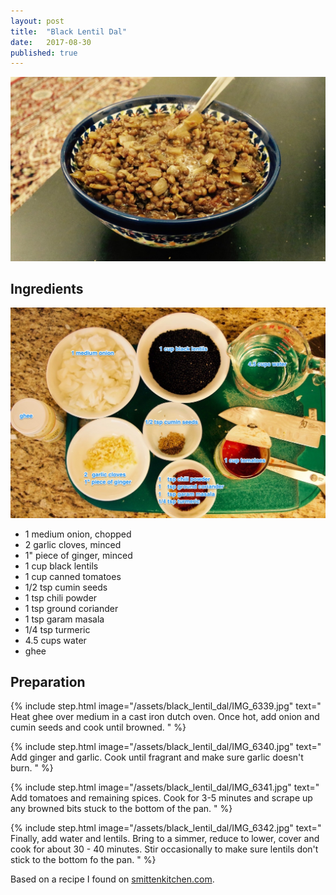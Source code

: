 ```yaml
---
layout: post
title:  "Black Lentil Dal"
date:   2017-08-30
published: true
---
```


![Black Lentil Dal](/assets/black_lentil_dal/black_lentil_dal.jpg)


## Ingredients

![Ingredients](/assets/black_lentil_dal/black_lentil_dal_ingredients.jpg)

* 1 medium onion, chopped
* 2 garlic cloves, minced
* 1" piece of ginger, minced
* 1 cup black lentils
* 1 cup canned tomatoes
* 1/2 tsp cumin seeds
* 1 tsp chili powder
* 1 tsp ground coriander
* 1 tsp garam masala
* 1/4 tsp turmeric
* 4.5 cups water
* ghee

## Preparation
{% include step.html image="/assets/black_lentil_dal/IMG_6339.jpg" text="
Heat ghee over medium in a cast iron dutch oven. Once hot, add onion and cumin seeds and cook until browned.
" %}

{% include step.html image="/assets/black_lentil_dal/IMG_6340.jpg" text="
Add ginger and garlic. Cook until fragrant and make sure garlic doesn't burn.
" %}

{% include step.html image="/assets/black_lentil_dal/IMG_6341.jpg" text="
Add tomatoes and remaining spices. Cook for 3-5 minutes and scrape up any browned bits stuck to the bottom of the pan.
" %}

{% include step.html image="/assets/black_lentil_dal/IMG_6342.jpg" text="
Finally, add water and lentils. Bring to a simmer, reduce to lower, cover and cook for about 30 - 40 minutes. Stir occasionally to make sure lentils don't stick to the bottom fo the pan.
" %}


Based on a recipe I found on [smittenkitchen.com](https://smittenkitchen.com/2017/03/black-lentil-dal/).
